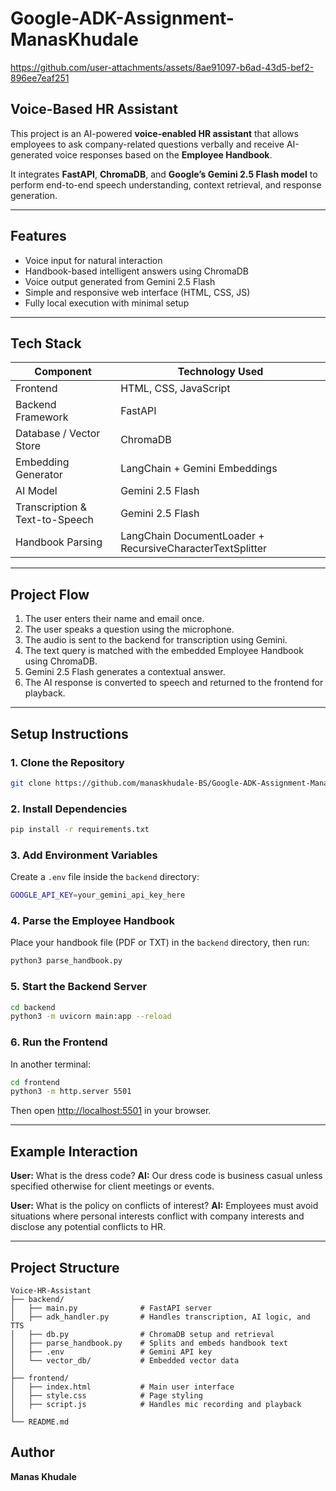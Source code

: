 # Google-ADK-Assignment-ManasKhudale


https://github.com/user-attachments/assets/8ae91097-b6ad-43d5-bef2-896ee7eaf251


## Voice-Based HR Assistant

This project is an AI-powered **voice-enabled HR assistant** that allows employees to ask company-related questions verbally and receive AI-generated voice responses based on the **Employee Handbook**.

It integrates **FastAPI**, **ChromaDB**, and **Google’s Gemini 2.5 Flash model** to perform end-to-end speech understanding, context retrieval, and response generation.

---

## Features
- Voice input for natural interaction  
- Handbook-based intelligent answers using ChromaDB  
- Voice output generated from Gemini 2.5 Flash  
- Simple and responsive web interface (HTML, CSS, JS)  
- Fully local execution with minimal setup  

---

## Tech Stack
| Component | Technology Used |
|------------|----------------|
| Frontend | HTML, CSS, JavaScript |
| Backend Framework | FastAPI |
| Database / Vector Store | ChromaDB |
| Embedding Generator | LangChain + Gemini Embeddings |
| AI Model | Gemini 2.5 Flash |
| Transcription & Text-to-Speech | Gemini 2.5 Flash |
| Handbook Parsing | LangChain DocumentLoader + RecursiveCharacterTextSplitter |

---

## Project Flow
1. The user enters their name and email once.  
2. The user speaks a question using the microphone.  
3. The audio is sent to the backend for transcription using Gemini.  
4. The text query is matched with the embedded Employee Handbook using ChromaDB.  
5. Gemini 2.5 Flash generates a contextual answer.  
6. The AI response is converted to speech and returned to the frontend for playback.

---

## Setup Instructions

### 1. Clone the Repository
```bash
git clone https://github.com/manaskhudale-BS/Google-ADK-Assignment-ManasKhudale.git
````

### 2. Install Dependencies

```bash
pip install -r requirements.txt
```

### 3. Add Environment Variables

Create a `.env` file inside the `backend` directory:

```bash
GOOGLE_API_KEY=your_gemini_api_key_here
```

### 4. Parse the Employee Handbook

Place your handbook file (PDF or TXT) in the `backend` directory, then run:

```bash
python3 parse_handbook.py
```

### 5. Start the Backend Server

```bash
cd backend
python3 -m uvicorn main:app --reload
```

### 6. Run the Frontend

In another terminal:

```bash
cd frontend
python3 -m http.server 5501
```

Then open [http://localhost:5501](http://localhost:5501) in your browser.

---

## Example Interaction

**User:** What is the dress code?
**AI:** Our dress code is business casual unless specified otherwise for client meetings or events.

**User:** What is the policy on conflicts of interest?
**AI:** Employees must avoid situations where personal interests conflict with company interests and disclose any potential conflicts to HR.

---

## Project Structure

```
Voice-HR-Assistant
├── backend/
│   ├── main.py              # FastAPI server
│   ├── adk_handler.py       # Handles transcription, AI logic, and TTS
│   ├── db.py                # ChromaDB setup and retrieval
│   ├── parse_handbook.py    # Splits and embeds handbook text
│   ├── .env                 # Gemini API key
│   └── vector_db/           # Embedded vector data
│
├── frontend/
│   ├── index.html           # Main user interface
│   ├── style.css            # Page styling
│   ├── script.js            # Handles mic recording and playback
│
└── README.md
```

## Author

**Manas Khudale**




